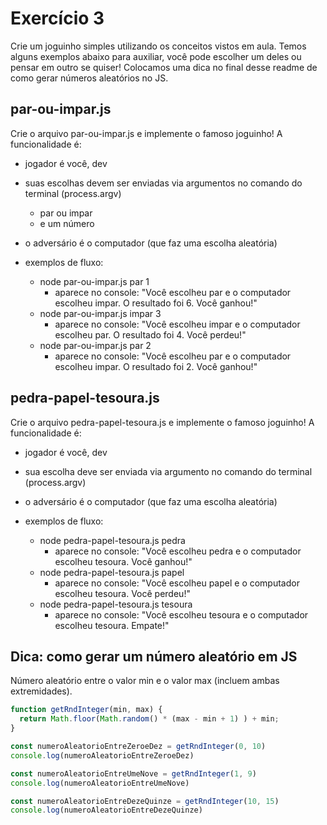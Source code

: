 # Exercício 3
Crie um joguinho simples utilizando os conceitos vistos em aula. Temos alguns exemplos abaixo para auxiliar, você pode escolher um deles ou pensar em outro se quiser! Colocamos uma dica no final desse readme de como gerar números aleatórios no JS.

## par-ou-impar.js

Crie o arquivo par-ou-impar.js e implemente o famoso joguinho! A funcionalidade é:

* jogador é você, dev

* suas escolhas devem ser enviadas via argumentos no comando do terminal (process.argv)
    * par ou impar
    * e um número

* o adversário é o computador (que faz uma escolha aleatória)
* exemplos de fluxo:
    * node par-ou-impar.js par 1
        * aparece no console: "Você escolheu par e o computador escolheu impar. O resultado foi 6. Você ganhou!"
    * node par-ou-impar.js impar 3
        * aparece no console: "Você escolheu impar e o computador escolheu par. O resultado foi 4. Você perdeu!"
    * node par-ou-impar.js par 2
        * aparece no console: "Você escolheu par e o computador escolheu impar. O resultado foi 2. Você ganhou!"


## pedra-papel-tesoura.js
Crie o arquivo pedra-papel-tesoura.js e implemente o famoso joguinho! A funcionalidade é:

* jogador é você, dev

* sua escolha deve ser enviada via argumento no comando do terminal (process.argv)

* o adversário é o computador (que faz uma escolha aleatória)

* exemplos de fluxo:
    * node pedra-papel-tesoura.js pedra
        * aparece no console: "Você escolheu pedra e o computador escolheu tesoura. Você ganhou!"
    * node pedra-papel-tesoura.js papel
        * aparece no console: "Você escolheu papel e o computador escolheu tesoura. Você perdeu!"
    * node pedra-papel-tesoura.js tesoura
        * aparece no console: "Você escolheu tesoura e o computador escolheu tesoura. Empate!"

## Dica: como gerar um número aleatório em JS
Número aleatório entre o valor min e o valor max (incluem ambas extremidades).

```Javascript
function getRndInteger(min, max) {
  return Math.floor(Math.random() * (max - min + 1) ) + min;
}

const numeroAleatorioEntreZeroeDez = getRndInteger(0, 10)
console.log(numeroAleatorioEntreZeroeDez)

const numeroAleatorioEntreUmeNove = getRndInteger(1, 9)
console.log(numeroAleatorioEntreUmeNove)

const numeroAleatorioEntreDezeQuinze = getRndInteger(10, 15)
console.log(numeroAleatorioEntreDezeQuinze)
```